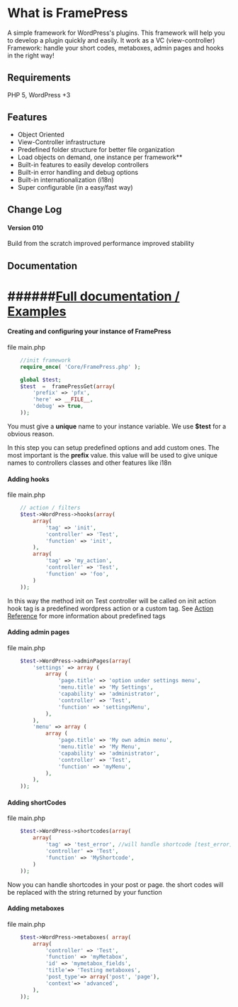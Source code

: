 # What is FramePress

A simple framework for WordPress's plugins.
This framework will help you to develop a plugin quickly and easily.
It work as a VC (view-controller) Framework: handle your short codes, metaboxes, admin pages and hooks in the right way!

## Requirements

 PHP 5, WordPress +3

## Features

* Object Oriented
* View-Controller infrastructure
* Predefined folder structure for better file organization
* Load objects on demand, one instance per framework**
* Built-in features to easily develop controllers
* Built-in error handling and debug options
* Built-in internationalization (i18n)
* Super configurable (in a easy/fast way)

## Change Log

#### Version 010
Build from the scratch
improved performance
improved stability


## Documentation
######[Full documentation / Examples](https://github.com/perecedero/FramePress/wiki)
===


#### Creating and configuring your instance of FramePress

file main.php

```PHP
	//init framework
	require_once( 'Core/FramePress.php' );

	global $test;
	$test  =  framePressGet(array(
		'prefix' => 'pfx',
		'here' => __FILE__,
		'debug' => true,
	));
```

You must give a __unique__ name to your instance variable.
We use __$test__ for a obvious reason.

In this step you can setup predefined options and add custom ones.
The most important is the __prefix__ value. this value
will be used to give unique names to controllers classes and other features
like i18n


#### Adding hooks

file main.php

```PHP
	// action / filters
	$test->WordPress->hooks(array(
		array(
			'tag' => 'init',
			'controller' => 'Test',
			'function' => 'init',
		),
		array(
			'tag' => 'my_action',
			'controller' => 'Test',
			'function' => 'foo',
		)
	));
```

In this way the method init on Test controller will be called on init action hook
tag is a predefined wordpress action or a custom tag.
See [Action Reference](http://http://codex.wordpress.org/Plugin_API/Action_Reference "") for more information about predefined tags

#### Adding admin pages

file main.php

```PHP
	$test->WordPress->adminPages(array(
		'settings' => array (
			array (
				'page.title' => 'option under settings menu',
				'menu.title' => 'My Settings',
				'capability' => 'administrator',
				'controller' => 'Test',
				'function' => 'settingsMenu',
			),
		),
		'menu' => array (
			array (
				'page.title' => 'My own admin menu',
				'menu.title' => 'My Menu',
				'capability' => 'administrator',
				'controller' => 'Test',
				'function' => 'myMenu',
			),
		),
	));
```


#### Adding shortCodes

file main.php

```PHP
	$test->WordPress->shortcodes(array(
		array(
			'tag' => 'test_error', //will handle shortcode [test_error]
			'controller' => 'Test',
			'function' => 'MyShortcode',
		)
	));
```

Now you can handle shortcodes in your post or page.
the short codes will be replaced with the string returned by your function


#### Adding metaboxes

file main.php

```PHP
	$test->WordPress->metaboxes( array(
		array(
			'controller' => 'Test',
			'function' => 'myMetabox',
			'id' => 'mymetabox_fields',
			'title'=> 'Testing metaboxes',
			'post_type'=> array('post', 'page'),
			'context'=> 'advanced',
		),
	));
```

